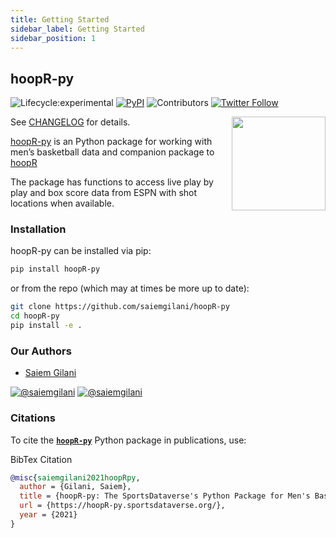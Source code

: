 ```yaml
---
title: Getting Started
sidebar_label: Getting Started
sidebar_position: 1
---
```


## **hoopR-py**
<!-- badges: start -->

![Lifecycle:experimental](https://img.shields.io/badge/lifecycle-experimental-orange.svg?style=for-the-badge&logo=github)
[![PyPI](https://img.shields.io/pypi/v/hoopR-py?label=hoopr-py&logo=python&style=for-the-badge)](https://pypi.org/project/hoopR-py/)
![Contributors](https://img.shields.io/github/contributors/saiemgilani/hoopR-py?style=for-the-badge)
[![Twitter
Follow](https://img.shields.io/twitter/follow/saiemgilani?color=blue&label=%40saiemgilani&logo=twitter&style=for-the-badge)](https://twitter.com/saiemgilani)

<!-- badges: end -->
<a href='https://hoopR-py.sportsdataverse.org/'><img src='https://hoopR-py.sportsdataverse.org/img/hoopR-py-logo.png' align="right" height="150" /></a>

See [CHANGELOG](/CHANGELOG) for details.

[hoopR-py](https://hoopR-py.sportsdataverse.org/) is an Python package for working with men’s basketball data and companion package to [hoopR](https://saiemgilani.github.io/hoopR/)

The package has functions to access live play by play and box score data from ESPN with shot locations when available.

### **Installation**

hoopR-py can be installed via pip:

```bash
pip install hoopR-py
```

or from the repo (which may at times be more up to date):

```bash
git clone https://github.com/saiemgilani/hoopR-py
cd hoopR-py
pip install -e .
```


### **Our Authors**

-   [Saiem Gilani](https://twitter.com/saiemgilani)

<a href="https://twitter.com/saiemgilani" target="blank"><img src="https://img.shields.io/twitter/follow/saiemgilani?color=blue&label=%40saiemgilani&logo=twitter&style=for-the-badge" alt="@saiemgilani" /></a>
<a href="https://github.com/saiemgilani" target="blank"><img src="https://img.shields.io/github/followers/saiemgilani?color=eee&logo=Github&style=for-the-badge" alt="@saiemgilani" /></a>


### **Citations**

To cite the [**`hoopR-py`**](https://hoopR-py.sportsdataverse.org/) Python package in publications, use:

BibTex Citation

```bibtex
@misc{saiemgilani2021hoopRpy,
  author = {Gilani, Saiem},
  title = {hoopR-py: The SportsDataverse's Python Package for Men's Basketball Data.},
  url = {https://hoopR-py.sportsdataverse.org/},
  year = {2021}
}
```

